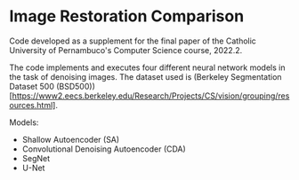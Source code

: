 # Image Restoration Comparison

Code developed as a supplement for the final paper of the Catholic University of Pernambuco's Computer Science course, 2022.2.

The code implements and executes four different neural network models in the task of denoising images. The dataset used is (Berkeley Segmentation Dataset 500 (BSD500))[https://www2.eecs.berkeley.edu/Research/Projects/CS/vision/grouping/resources.html].

Models:
- Shallow Autoencoder (SA)
- Convolutional Denoising Autoencoder (CDA)
- SegNet
- U-Net
